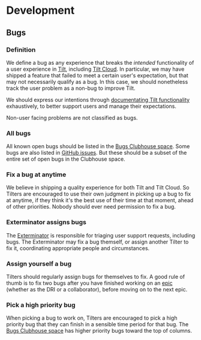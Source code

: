 # Development

## Bugs

### Definition
We define a bug as any experience that breaks the _intended_ functionality of a user experience in [Tilt](https://docs.tilt.dev/), including [Tilt Cloud](https://cloud.tilt.dev/). In particular, we may have shipped a feature that failed to meet a certain user's expectation, but that may not necessarily qualify as a bug. In this case, we should nonetheless track the user problem as a non-bug to improve Tilt.

We should express our intentions through [documentating Tilt functionality](https://docs.tilt.dev/) exhaustively, to better support users and manage their expectations.

Non-user facing problems are not classified as bugs.

### All bugs
All known open bugs should be listed in the [Bugs Clubhouse space](https://app.clubhouse.io/windmill/stories/space/4729/bugs). Some bugs are also listed in [GitHub issues](https://github.com/windmilleng/tilt/labels/bug). But these should be a subset of the entire set of open bugs in the Clubhouse space.

### Fix a bug at anytime
We believe in shipping a quality experience for both Tilt and Tilt Cloud. So Tilters are encouraged to use their own judgment in picking up a bug to fix at anytime, if they think it's the best use of their time at that moment, ahead of other priorities. Nobody should ever need permission to fix a bug.

### Exterminator assigns bugs
The [Exterminator](../user-support/README.md#exterminator) is responsible for triaging user support requests, including bugs. The Exterminator may fix a bug themself, or assign another Tilter to fix it, coordinating appropriate people and circumstances.

### Assign yourself a bug
Tilters should regularly assign bugs for themselves to fix. A good rule of thumb is to fix two bugs after you have finished working on an [epic](../product-development/README.md#picking-an-epic-to-work-on) (whether as the DRI or a collaborator), before moving on to the next epic.

### Pick a high priority bug
When picking a bug to work on, Tilters are encouraged to pick a high priority bug that they can finish in a sensible time period for that bug. The [Bugs Clubhouse space](https://app.clubhouse.io/windmill/stories/space/4729/bugs) has higher priority bugs toward the top of columns.


